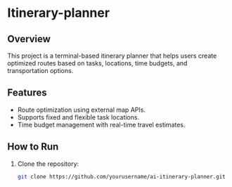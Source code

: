# Itinerary-planner

## Overview
This project is a terminal-based itinerary planner that helps users create optimized routes based on tasks, locations, time budgets, and transportation options. 

## Features
- Route optimization using external map APIs.
- Supports fixed and flexible task locations.
- Time budget management with real-time travel estimates.

## How to Run
1. Clone the repository:  
   ```bash
   git clone https://github.com/yourusername/ai-itinerary-planner.git
